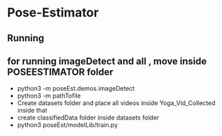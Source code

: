 # Pose-Estimator

## Running
## for running imageDetect and all , move inside POSEESTIMATOR folder
* python3 -m poseEst.demos.imageDetect
* python3 -m pathTofile
* Create datasets folder and place all videos inside Yoga_Vid_Collected inside that
* create classifiedData folder inside datasets folder
* python3 poseEst/modelLib/train.py